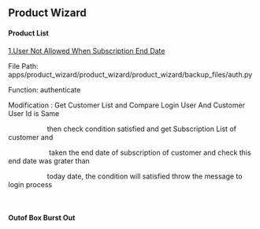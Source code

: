 ## Product Wizard
<h4><b> Product List </b></h4>
<a href="#1.User Not Allowed When Subscription End Date ">1.User Not Allowed When Subscription End Date </a>
<br>
<p> File Path: apps/product_wizard/product_wizard/product_wizard/backup_files/auth.py </p>
<p> Function: authenticate </p>
<div id="1.User Not Allowed When Subscription End Date ">
<p> Modification : Get Customer List and Compare Login User And Customer User Id is Same </p>
<p>&nbsp;&nbsp;&nbsp; &nbsp;&nbsp;&nbsp;&nbsp;&nbsp;&nbsp;&nbsp;&nbsp;&nbsp; &nbsp;&nbsp;&nbsp;&nbsp;&nbsp;&nbsp;then check condition satisfied and get Subscription List of customer and <p>
<p>&nbsp;&nbsp;&nbsp; &nbsp;&nbsp;&nbsp;&nbsp;&nbsp;&nbsp;&nbsp;&nbsp;&nbsp; &nbsp;&nbsp;&nbsp; &nbsp;&nbsp;&nbsp;taken the end date of subscription of customer and check this end date was grater than<p>
<p>&nbsp;&nbsp;&nbsp; &nbsp;&nbsp;&nbsp;&nbsp;&nbsp;&nbsp;&nbsp;&nbsp;&nbsp; &nbsp;&nbsp;&nbsp;&nbsp;&nbsp;&nbsp;today date, the condition will satisfied throw the message to login process <p>
</div>
<br>
<h4><b> Outof Box Burst Out</b></h4>
